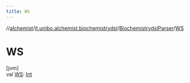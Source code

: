 ```yaml
---
title: WS
---
```

//[alchemist](../../../index.html)/[it.unibo.alchemist.biochemistrydsl](../index.html)/[BiochemistrydslParser](index.html)/[WS](-w-s.html)



# WS



[jvm]\
val [WS](-w-s.html): [Int](https://kotlinlang.org/api/latest/jvm/stdlib/kotlin/-int/index.html)




